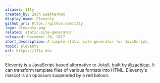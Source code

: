 ```yaml
---
aliases: 11ty
created_by: Zach Leatherman
display_name: Eleventy
github_url: https://github.com/11ty
logo: eleventy.png
related: static-site-generator
released: December 20, 2017
short_description: A simple static site generator for JavaScript.
topic: eleventy
url: https://11ty.dev
---
```

Eleventy is a JavaScript-based alternative to Jekyll, built by [@zachleat](https://twitter.com/zachleat). It can transform template files of various formats into HTML. Eleventy's mascot is an opossum suspended by a red baloon.
